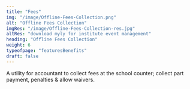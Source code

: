 ```yaml
---
title: "Fees"
img: "/image/Offline-Fees-Collection.png"
alt: "Offline Fees Collection"
imgRes: "/image/Offline-Fees-Collection-res.jpg"
altRes: "download myly for institute event management"
heading: "Offline Fees Collection"
weight: 6
typeofpage: "featuresBenefits"
draft: false
---
```


A utility for accountant to collect fees at the school counter; collect part payment, penalties & allow waivers.
        